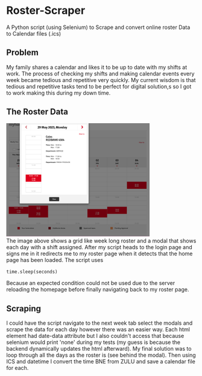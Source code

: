 # Roster-Scraper
A Python script (using Selenium) to Scrape and convert online roster Data to Calendar files (.ics)

## Problem
My family shares a calendar and likes it to be up to date with my shifts at work. The process of checking my shifts and making calendar events every week became tedious and repetitive very quickly. My current wisdom is that tedious and repetitive tasks tend to be perfect for digital solution,s so I got to work making this during my down time. 

## The Roster Data 
<img src="https://github.com/James-Nunn/Roster-Scraper/blob/main/Screenshot%202023-05-31%20at%209.05.39%20am.png?raw=true" height="300px">
<br>
The image above shows a grid like week long roster and a modal that shows each day with a shift assigned. 
After my script heads to the login page and signs me in it redirects me to my roster page when it detects that the home page has been loaded. The script uses 

```python
time.sleep(seconds)
```

Because an expected condition could not be used due to the server reloading the homepage before finally navigating back to my roster page. 

## Scraping
I could have the script navigate to the next week tab select the modals and scrape the data for each day however there was an easier way. Each html element had date-data attribute but I also couldn't access that because selenium would print 'none' during my tests (my guess is because the backend dynamically updates the html afterward). My final solution was to loop through all the days as the roster is (see behind the modal). Then using ICS and datetime I convert the time BNE from ZULU and save a calendar file for each. 
